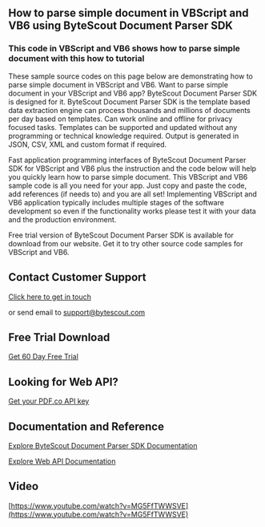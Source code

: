 ## How to parse simple document in VBScript and VB6 using ByteScout Document Parser SDK

### This code in VBScript and VB6 shows how to parse simple document with this how to tutorial

These sample source codes on this page below are demonstrating how to parse simple document in VBScript and VB6. Want to parse simple document in your VBScript and VB6 app? ByteScout Document Parser SDK is designed for it. ByteScout Document Parser SDK is the template based data extraction engine can process thousands and millions of documents per day based on templates. Can work online and offline for privacy focused tasks. Templates can be supported and updated without any programming or technical knowledge required. Output is generated in JSON, CSV, XML and custom format if required.

Fast application programming interfaces of ByteScout Document Parser SDK for VBScript and VB6 plus the instruction and the code below will help you quickly learn how to parse simple document. This VBScript and VB6 sample code is all you need for your app. Just copy and paste the code, add references (if needs to) and you are all set! Implementing VBScript and VB6 application typically includes multiple stages of the software development so even if the functionality works please test it with your data and the production environment.

Free trial version of ByteScout Document Parser SDK is available for download from our website. Get it to try other source code samples for VBScript and VB6.

## Contact Customer Support

[Click here to get in touch](https://bytescout.zendesk.com/hc/en-us/requests/new?subject=ByteScout%20Document%20Parser%20SDK%20Question)

or send email to [support@bytescout.com](mailto:support@bytescout.com?subject=ByteScout%20Document%20Parser%20SDK%20Question) 

## Free Trial Download

[Get 60 Day Free Trial](https://bytescout.com/download/web-installer?utm_source=github-readme)

## Looking for Web API? 

[Get your PDF.co API key](https://pdf.co/documentation/api?utm_source=github-readme)

## Documentation and Reference

[Explore ByteScout Document Parser SDK Documentation](https://bytescout.com/documentation/index.html?utm_source=github-readme)

[Explore Web API Documentation](https://pdf.co/documentation/api?utm_source=github-readme)

## Video

[https://www.youtube.com/watch?v=MG5FfTWWSVE](https://www.youtube.com/watch?v=MG5FfTWWSVE)